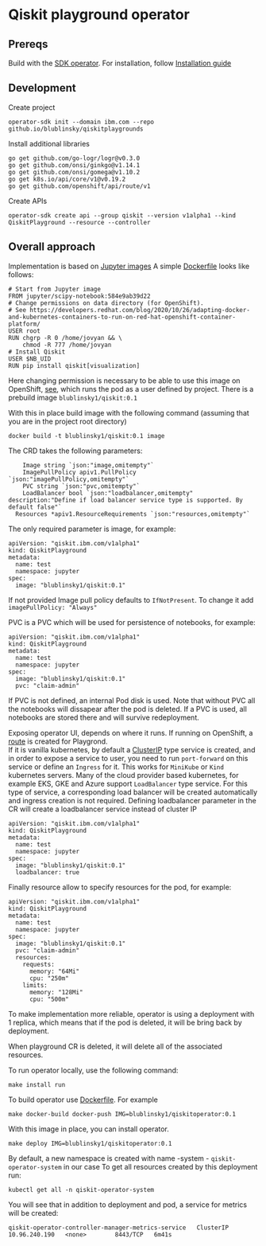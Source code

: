 # Qiskit playground operator

## Prereqs

Build with the [SDK operator](https://sdk.operatorframework.io/docs/building-operators/golang/tutorial/).
For installation, follow [Installation guide](https://sdk.operatorframework.io/docs/building-operators/golang/installation/)

## Development

Create project

````
operator-sdk init --domain ibm.com --repo github.io/blublinsky/qiskitplaygrounds
````
Install additional libraries
````
go get github.com/go-logr/logr@v0.3.0
go get github.com/onsi/ginkgo@v1.14.1
go get github.com/onsi/gomega@v1.10.2
go get k8s.io/api/core/v1@v0.19.2
go get github.com/openshift/api/route/v1
````
Create APIs

````
operator-sdk create api --group qiskit --version v1alpha1 --kind QiskitPlayground --resource --controller
````
## Overall approach

Implementation is based on [Jupyter images](https://jupyter-docker-stacks.readthedocs.io/en/latest/using/selecting.html)
A simple [Dockerfile](image/Dockerfile) looks like follows:

````
# Start from Jupyter image
FROM jupyter/scipy-notebook:584e9ab39d22
# Change permissions on data directory (for OpenShift).
# See https://developers.redhat.com/blog/2020/10/26/adapting-docker-and-kubernetes-containers-to-run-on-red-hat-openshift-container-platform/
USER root
RUN chgrp -R 0 /home/jovyan && \
    chmod -R 777 /home/jovyan
# Install Qiskit
USER $NB_UID
RUN pip install qiskit[visualization]
````

Here changing permission is necessary to be able to use this image on OpenShift, [see](https://developers.redhat.com/blog/2020/10/26/adapting-docker-and-kubernetes-containers-to-run-on-red-hat-openshift-container-platform/), which runs the pod as a user defined by project.
There is a prebuild image `blublinsky1/qiskit:0.1`

With this in place build image with the following command (assuming that you are in the project root directory)

````
docker build -t blublinsky1/qiskit:0.1 image
````

The CRD takes the following parameters:

````
	Image string `json:"image,omitempty"`
	ImagePullPolicy apiv1.PullPolicy `json:"imagePullPolicy,omitempty"`
	PVC string `json:"pvc,omitempty"`
	LoadBalancer bool `json:"loadbalancer,omitempty" description:"Define if load balancer service type is supported. By default false"`
  Resources *apiv1.ResourceRequirements `json:"resources,omitempty"`

````
The only required parameter is image, for example:

````
apiVersion: "qiskit.ibm.com/v1alpha1"
kind: QiskitPlayground
metadata:
  name: test
  namespace: jupyter
spec:
  image: "blublinsky1/qiskit:0.1"
````
If not provided Image pull policy defaults to `IfNotPresent`. To change it add `imagePullPolicy: "Always"`

PVC is a PVC which will be used for persistence of notebooks, for example:

````
apiVersion: "qiskit.ibm.com/v1alpha1"
kind: QiskitPlayground
metadata:
  name: test
  namespace: jupyter
spec:
  image: "blublinsky1/qiskit:0.1"
  pvc: "claim-admin"
````
If PVC is not defined, an internal Pod disk is used. Note that without PVC all the notebooks will dissapear after the pod is deleted.
If a PVC is used, all notebooks are stored there and will survive redeployment.

Exposing operator UI, depends on where it runs. If running on OpenShift,
a [route](https://docs.openshift.com/container-platform/4.7/rest_api/network_apis/route-route-openshift-io-v1.html) is created for Playgrond.  
If it is vanilla kubernetes, by default a [ClusterIP](https://rtfm.co.ua/en/kubernetes-clusterip-vs-nodeport-vs-loadbalancer-services-and-ingress-an-overview-with-examples/) type service is created, and in order to
expose a service to user, you need to run `port-forward` on this service or define an `Ingress` for it. This works for `MiniKube` or `Kind`
kubernetes servers. Many of the cloud provider based kubernetes, for example EKS, GKE and Azure support `LoadBalancer` type service. For this type of service, a corresponding load balancer will be created automatically and ingress creation is not required. Defining loadbalancer parameter in the CR will create a loadbalancer service instead of cluster IP

````
apiVersion: "qiskit.ibm.com/v1alpha1"
kind: QiskitPlayground
metadata:
  name: test
  namespace: jupyter
spec:
  image: "blublinsky1/qiskit:0.1"
  loadbalancer: true

````

Finally resource allow to specify resources for the pod, for example:
````
apiVersion: "qiskit.ibm.com/v1alpha1"
kind: QiskitPlayground
metadata:
  name: test
  namespace: jupyter
spec:
  image: "blublinsky1/qiskit:0.1"
  pvc: "claim-admin"
  resources:
    requests:
      memory: "64Mi"
      cpu: "250m"
    limits:
      memory: "128Mi"
      cpu: "500m"
````

To make implementation more reliable, operator is using a deployment with 1 replica,
which means that if the pod is deleted, it will be bring back by deployment.

When playground CR is deleted, it will delete all of the associated resources.

To run operator locally, use the following command:
````
make install run
````
To build operator use [Dockerfile](Dockerfile). For example

````
make docker-build docker-push IMG=blublinsky1/qiskitoperator:0.1
````

With this image in place, you can install operator.
````
make deploy IMG=blublinsky1/qiskitoperator:0.1
````
By default, a new namespace is created with name <project-name>-system - `qiskit-operator-system` in our case
To get all resources created by this deployment run:

````
kubectl get all -n qiskit-operator-system
````
You will see that in addition to deployment and pod, a service for metrics will be created:

````
qiskit-operator-controller-manager-metrics-service   ClusterIP   10.96.240.190   <none>        8443/TCP   6m41s
````

